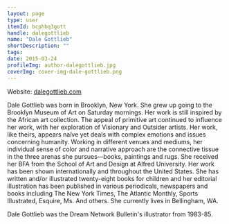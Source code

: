 ```yaml
---
layout: page
type: user
itemId: bcphbq3gott
handle: dalegottlieb
name: "Dale Gottlieb"
shortDescription: ""
tags:
date: 2015-03-24
profileImg: author-dalegottlieb.jpg
coverImg: cover-img-dale-gottlieb.png
---
```


Website: [dalegottlieb.com](http://www.dalegottlieb.com/)

Dale Gottlieb was born in Brooklyn, New York. She grew up going to the Brooklyn Museum of Art on Saturday mornings. Her work is still inspired by the African art collection. The appeal of primitive art continued to influence her work, with her exploration of Visionary and Outsider artists. Her work, like theirs, appears naïve yet deals with complex emotions and issues concerning humanity. Working in different venues and mediums, her individual sense of color and narrative approach are the connective tissue in the three arenas she pursues—books, paintings and rugs. She received her BFA from the School of Art and Design at Alfred University. Her work has been shown internationally and throughout the United States. She has written and/or illustrated twenty-eight books for children and her editorial illustration has been published in various periodicals, newspapers and books including The New York Times, The Atlantic Monthly, Sports Illustrated, Esquire, Ms. And others. She currently lives in Bellingham, WA.

Dale Gottlieb was the Dream Network Bulletin's illustrator from 1983-85.
